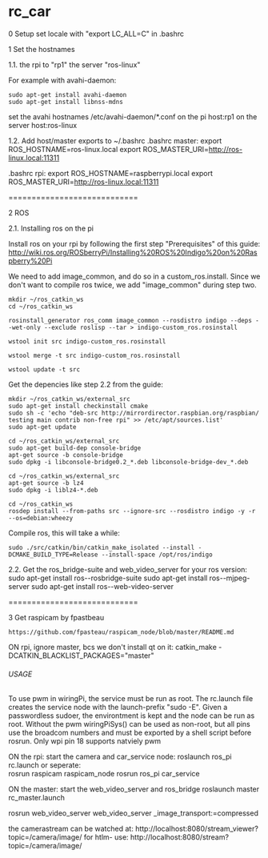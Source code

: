 rc_car
======
0 Setup
set locale with "export LC_ALL=C" in .bashrc

1 Set the hostnames

1.1. 
the rpi to "rp1"
the server "ros-linux"

For example with avahi-daemon: 

	sudo apt-get install avahi-daemon
	sudo apt-get install libnss-mdns 
	
set the avahi hostnames /etc/avahi-daemon/*.conf 
on the pi
	host:rp1
on the server
	host:ros-linux

1.2. Add host/master exports to ~/.bashrc
.bashrc master:
	export ROS_HOSTNAME=ros-linux.local
	export ROS_MASTER_URI=http://ros-linux.local:11311

.bashrc rpi:
	export ROS_HOSTNAME=raspberrypi.local
	export ROS_MASTER_URI=http://ros-linux.local:11311

============================

2 ROS

2.1. Installing ros on the pi

Install ros on your rpi by following the first step "Prerequisites" of this guide: 
		http://wiki.ros.org/ROSberryPi/Installing%20ROS%20Indigo%20on%20Raspberry%20Pi 
		
We need to add image_common, and do so in a custom_ros.install.
Since we don't want to compile ros twice, we add "image_common" during step two.

	mkdir ~/ros_catkin_ws	
 	cd ~/ros_catkin_ws
	
	rosinstall_generator ros_comm image_common --rosdistro indigo --deps --wet-only --exclude roslisp --tar > indigo-custom_ros.rosinstall
	
	wstool init src indigo-custom_ros.rosinstall

	wstool merge -t src indigo-custom_ros.rosinstall

	wstool update -t src

Get the depencies like step 2.2 from the guide:

	mkdir ~/ros_catkin_ws/external_src
 	sudo apt-get install checkinstall cmake
 	sudo sh -c 'echo "deb-src http://mirrordirector.raspbian.org/raspbian/ testing main contrib non-free rpi" >> /etc/apt/sources.list'
 	sudo apt-get update

	cd ~/ros_catkin_ws/external_src
 	sudo apt-get build-dep console-bridge
 	apt-get source -b console-bridge
 	sudo dpkg -i libconsole-bridge0.2_*.deb libconsole-bridge-dev_*.deb

 	cd ~/ros_catkin_ws/external_src
 	apt-get source -b lz4
 	sudo dpkg -i liblz4-*.deb

	cd ~/ros_catkin_ws
	rosdep install --from-paths src --ignore-src --rosdistro indigo -y -r --os=debian:wheezy

Compile ros, this will take a while:

	sudo ./src/catkin/bin/catkin_make_isolated --install -DCMAKE_BUILD_TYPE=Release --install-space /opt/ros/indigo
	
2.2. Get the ros_bridge-suite and web_video_server for your ros version:
	sudo apt-get install ros-<rosversion>-rosbridge-suite
	sudo apt-get install ros-<rosversion>-mjpeg-server
	sudo apt-get install ros-<rosversion>-web-video-server	

============================

3 Get raspicam by fpastbeau

	https://github.com/fpasteau/raspicam_node/blob/master/README.md


ON rpi, ignore master, bcs we don't install qt on it:
catkin_make -DCATKIN_BLACKLIST_PACKAGES="master"


###### USAGE ######
To use pwm in wiringPi, the service must be run as root.
The rc.launch file creates the service node with the launch-prefix "sudo -E".
Given a passwordless sudoer, the environtment is kept and the node can be run as root.
Without the pwm wiringPiSys() can be used as non-root, but all pins use the 
broadcom numbers and must be exported by a shell script before rosrun. Only wpi pin 18 supports natviely pwm

ON the rpi:
start the camera and car_service node:
	roslaunch ros_pi rc.launch
or seperate:	
	rosrun raspicam raspicam_node
	rosrun ros_pi car_service
	
	
	
	
ON the master:
start the web_video_server and ros_bridge
	roslaunch master rc_master.launch 
	
rosrun web_video_server web_video_server _image_transport:=compressed

the camerastream can be watched at:
	http://localhost:8080/stream_viewer?topic=/camera/image/
for htlm-<img> use:	
	http://localhost:8080/stream?topic=/camera/image/

